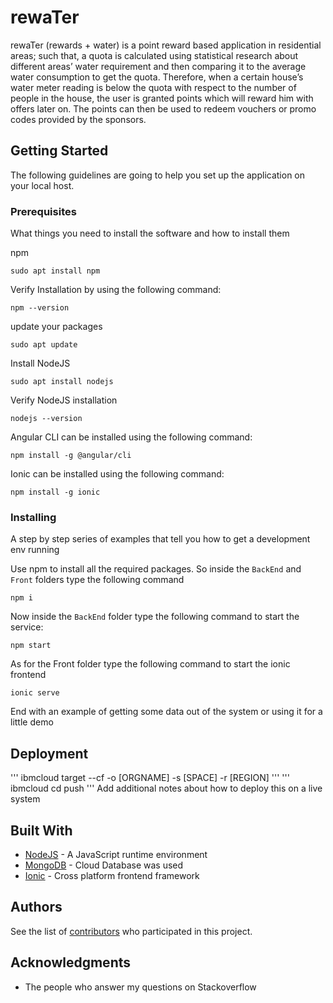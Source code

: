 # rewaTer

rewaTer (rewards + water) is a point reward based application in residential areas; such that, a quota is calculated using
statistical research about different areas’ water requirement and then comparing it to the
average water consumption to get the quota. Therefore, when a certain house’s water meter
reading is below the quota with respect to the number of people in the house, the user is
granted points which will reward him with offers later on. The points can then be used to redeem vouchers or promo codes provided by the sponsors.

## Getting Started

The following guidelines are going to help you set up the application on your local host.

### Prerequisites

What things you need to install the software and how to install them

npm 
```
sudo apt install npm
```
Verify Installation by using the following command:
```
npm --version
```
update your packages
```
sudo apt update
```
Install NodeJS
```
sudo apt install nodejs
```
Verify NodeJS installation
```
nodejs --version
```

Angular CLI can be installed using the following command:
```
npm install -g @angular/cli
```
Ionic can be installed using the following command:
```
npm install -g ionic
```
### Installing

A step by step series of examples that tell you how to get a development env running

Use npm to install all the required packages. So inside the `BackEnd` and `Front` folders type the following command

```
npm i
```

Now inside the `BackEnd` folder type the following command to start the service:

```
npm start
```
As for the Front folder type the following command to start the ionic frontend

```
ionic serve
```
End with an example of getting some data out of the system or using it for a little demo



## Deployment
'''
ibmcloud target --cf -o [ORGNAME] -s [SPACE] -r [REGION]
'''
'''
ibmcloud cd push <rewaTer>
'''
Add additional notes about how to deploy this on a live system


## Built With

* [NodeJS](https://nodejs.org/en/) - A JavaScript runtime environment
* [MongoDB](https://docs.mongodb.com/) - Cloud Database was used
* [Ionic](https://ionicframework.com/) - Cross platform frontend framework


## Authors

See the list of [contributors](https://github.com/marwagaser/WaterApp/graphs/contributors) who participated in this project.

## Acknowledgments
 
* The people who answer my questions on Stackoverflow
